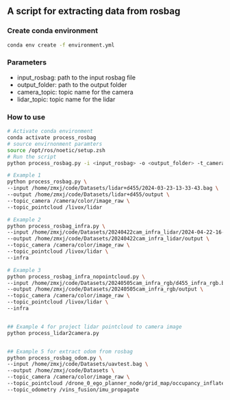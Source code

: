 ## A script for extracting data from rosbag
 
### Create conda environment
```bash
conda env create -f environment.yml
```

### Parameters 
- input_rosbag: path to the input rosbag file
- output_folder: path to the output folder
- camera_topic: topic name for the camera
- lidar_topic: topic name for the lidar

### How to use
```bash
# Activate conda environment
conda activate process_rosbag
# source envirnonment paramters
source /opt/ros/noetic/setup.zsh 
# Run the script
python process_rosbag.py -i <input_rosbag> -o <output_folder> -t_camera <topic_camera> -t_lidar <topic_lidar>

# Example 1 
python process_rosbag.py \
--input /home/zmxj/code/Datasets/lidar+d455/2024-03-23-13-33-43.bag \
--output /home/zmxj/code/Datasets/lidar+d455/output \
--topic_camera /camera/color/image_raw \
--topic_pointcloud /livox/lidar

# Example 2 
python process_rosbag_infra.py \     
--input /home/zmxj/code/Datasets/20240422cam_infra_lidar/2024-04-22-16-45-53_box.bag \
--output /home/zmxj/code/Datasets/20240422cam_infra_lidar/output \
--topic_camera /camera/color/image_raw \
--topic_pointcloud /livox/lidar \
--infra

# Example 3
python process_rosbag_infra_nopointcloud.py \
--input /home/zmxj/code/Datasets/20240505cam_infra_rgb/d455_infra_rgb.bag \
--output /home/zmxj/code/Datasets/20240505cam_infra_rgb/output \
--topic_camera /camera/color/image_raw \
--topic_pointcloud /livox/lidar \
--infra 


## Example 4 for project lidar pointcloud to camera image
python process_lidar2camera.py


## Example 5 for extract odom from rosbag
python process_rosbag_odom.py \
--input /home/zmxj/code/Datasets/uavtest.bag \
--output /home/zmxj/code/Datasets \
--topic_camera /camera/color/image_raw \
--topic_pointcloud /drone_0_ego_planner_node/grid_map/occupancy_inflate \
--topic_odometry /vins_fusion/imu_propagate 

```
